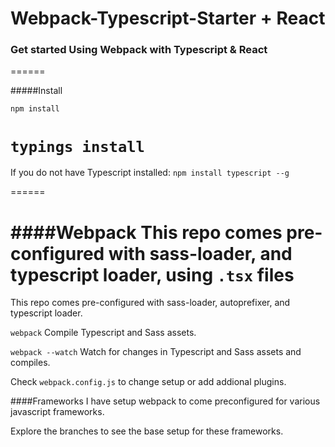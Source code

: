 # Webpack-Typescript-Starter + React
### Get started Using Webpack with Typescript & React
======

#####Install

`npm install`

`typings install`
=======
If you do not have Typescript installed: 
`npm install typescript --g`

======

####Webpack
This repo comes pre-configured with sass-loader, and typescript loader, using `.tsx` files
=======
This repo comes pre-configured with sass-loader, autoprefixer, and typescript loader.

`webpack` Compile Typescript and Sass assets.

`webpack --watch` Watch for changes in Typescript and Sass assets and compiles.

Check `webpack.config.js` to change setup or add addional plugins.

####Frameworks
I have setup webpack to come preconfigured for various javascript frameworks.

Explore the branches to see the base setup for these frameworks.
